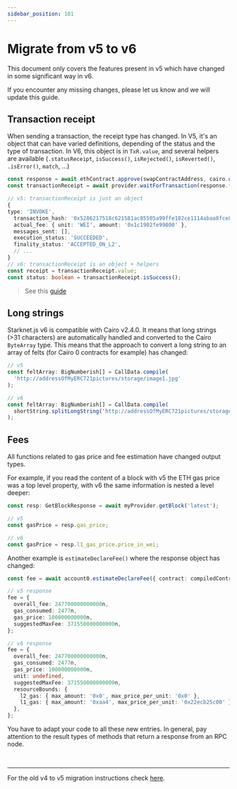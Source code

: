 ```yaml
---
sidebar_position: 101
---
```


# Migrate from v5 to v6

This document only covers the features present in v5 which have changed in some significant way in v6.

If you encounter any missing changes, please let us know and we will update this guide.

## Transaction receipt

When sending a transaction, the receipt type has changed.
In V5, it's an object that can have varied definitions, depending of the status and the type of transaction.
In V6, this object is in `TxR.value`, and several helpers are available (`.statusReceipt`, `isSuccess()`, `isRejected()`, `isReverted()`, `.isError()`, `match`, ...)

```typescript
const response = await ethContract.approve(swapContractAddress, cairo.uint256(100000));
const transactionReceipt = await provider.waitForTransaction(response.transaction_hash);

// v5: transactionReceipt is just an object
{
type: 'INVOKE',
  transaction_hash: '0x5286217518c621581ac85505a99ffe182ce1114abaa8fce8b418d2b27c3c04c',
  actual_fee: { unit: 'WEI', amount: '0x1c1902fe99800' },
  messages_sent: [],
  execution_status: 'SUCCEEDED',
  finality_status: 'ACCEPTED_ON_L2',
  // ...
}
// v6: transactionReceipt is an object + helpers
const receipt = transactionReceipt.value;
const status: boolean = transactionReceipt.isSuccess();

```

> See this [guide](./interact.md#transaction-receipt-response)

## Long strings

Starknet.js v6 is compatible with Cairo v2.4.0. It means that long strings (>31 characters) are automatically handled and converted to the Cairo `ByteArray` type.
This means that the approach to convert a long string to an array of felts (for Cairo 0 contracts for example) has changed:

```typescript
// v5
const feltArray: BigNumberish[] = CallData.compile(
  'http://addressOfMyERC721pictures/storage/image1.jpg'
);

// v6
const feltArray: BigNumberish[] = CallData.compile(
  shortString.splitLongString('http://addressOfMyERC721pictures/storage/image1.jpg')
);
```

## Fees

All functions related to gas price and fee estimation have changed output types.

For example, if you read the content of a block with v5 the ETH gas price was a top level property, with v6 the same information is nested a level deeper:

```typescript
const resp: GetBlockResponse = await myProvider.getBlock('latest');

// v5
const gasPrice = resp.gas_price;

// v6
const gasPrice = resp.l1_gas_price.price_in_wei;
```

Another example is `estimateDeclareFee()` where the response object has changed:

```typescript
const fee = await account0.estimateDeclareFee({ contract: compiledContract });

// v5 response
fee = {
  overall_fee: 247700000000000n,
  gas_consumed: 2477n,
  gas_price: 100000000000n,
  suggestedMaxFee: 371550000000000n,
};

// v6 response
fee = {
  overall_fee: 247700000000000n,
  gas_consumed: 2477n,
  gas_price: 100000000000n,
  unit: undefined,
  suggestedMaxFee: 371550000000000n,
  resourceBounds: {
    l2_gas: { max_amount: '0x0', max_price_per_unit: '0x0' },
    l1_gas: { max_amount: '0xaa4', max_price_per_unit: '0x22ecb25c00' },
  },
};
```

You have to adapt your code to all these new entries.
In general, pay attention to the result types of methods that return a response from an RPC node.

<br/>
<hr/>

For the old v4 to v5 migration instructions check [here](./migrate_v4).
